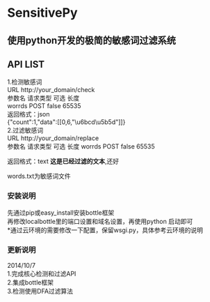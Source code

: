 SensitivePy
===========

使用python开发的极简的敏感词过滤系统
-----------

API LIST
-----------
1.检测敏感词<br />
URL   http://your_domain/check<br />
参数名         请求类型        可选            长度<br />
worrds   POST   false  65535
<br />
返回格式：json<br />
{"count":1,"data":[[0,6,"\u6bcd\u5b5d"]]}
<br />
2.过滤敏感词<br />
URL   http://your_domain/replace<br />
参数名         请求类型        可选            长度
worrds   POST   false  65535

返回格式：text
**这是已经过滤的文本**,还好

words.txt为敏感词文件<br />

### 安装说明<br />
先通过pip或easy_install安装bottle框架<br />
再修改localbottle里的端口设置和域名设置，再使用python 启动即可<br />
*通过云环境的需要修改一下配置，保留wsgi.py，具体参考云环境的说明<br />

### 更新说明<br />
2014/10/7  <br />
1.完成核心检测和过滤API<br />
2.集成bottle框架<br />
3.检测使用DFA过滤算法<br /><br />